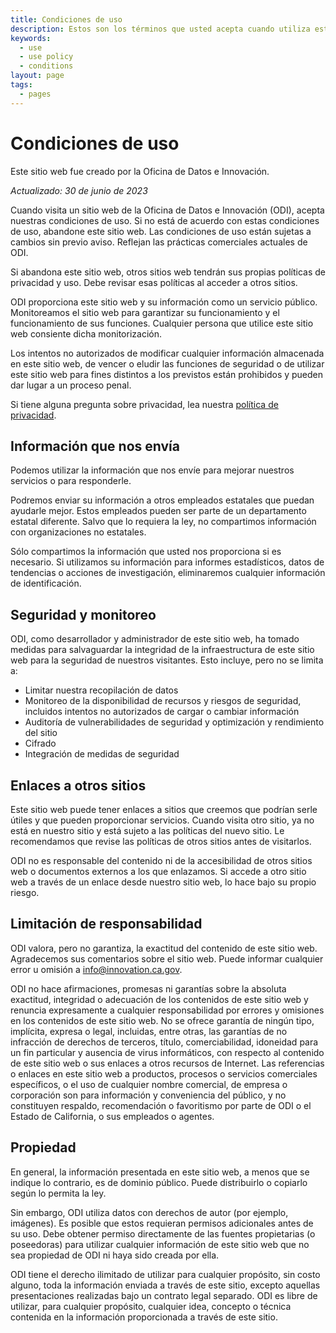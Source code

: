 ```yaml
---
title: Condiciones de uso
description: Estos son los términos que usted acepta cuando utiliza este sitio web. Esto incluye la información que recopilamos y la que no.
keywords:
  - use
  - use policy
  - conditions
layout: page
tags:
  - pages
---
```

# Condiciones de uso

Este sitio web fue creado por la Oficina de Datos e Innovación.

*Actualizado: 30 de junio de 2023*

Cuando visita un sitio web de la Oficina de Datos e Innovación (ODI), acepta nuestras condiciones de uso. Si no está de acuerdo con estas condiciones de uso, abandone este sitio web. Las condiciones de uso están sujetas a cambios sin previo aviso. Reflejan las prácticas comerciales actuales de ODI.

Si abandona este sitio web, otros sitios web tendrán sus propias políticas de privacidad y uso. Debe revisar esas políticas al acceder a otros sitios.

ODI proporciona este sitio web y su información como un servicio público. Monitoreamos el sitio web para garantizar su funcionamiento y el funcionamiento de sus funciones. Cualquier persona que utilice este sitio web consiente dicha monitorización.

Los intentos no autorizados de modificar cualquier información almacenada en este sitio web, de vencer o eludir las funciones de seguridad o de utilizar este sitio web para fines distintos a los previstos están prohibidos y pueden dar lugar a un proceso penal.

Si tiene alguna pregunta sobre privacidad, lea nuestra [política de privacidad](/privacy).

## Información que nos envía

Podemos utilizar la información que nos envíe para mejorar nuestros servicios o para responderle.

Podremos enviar su información a otros empleados estatales que puedan ayudarle mejor. Estos empleados pueden ser parte de un departamento estatal diferente. Salvo que lo requiera la ley, no compartimos información con organizaciones no estatales.

Sólo compartimos la información que usted nos proporciona si es necesario. Si utilizamos su información para informes estadísticos, datos de tendencias o acciones de investigación, eliminaremos cualquier información de identificación.

## Seguridad y monitoreo

ODI, como desarrollador y administrador de este sitio web, ha tomado medidas para salvaguardar la integridad de la infraestructura de este sitio web para la seguridad de nuestros visitantes. Esto incluye, pero no se limita a:

* Limitar nuestra recopilación de datos
* Monitoreo de la disponibilidad de recursos y riesgos de seguridad, incluidos intentos no autorizados de cargar o cambiar información
* Auditoría de vulnerabilidades de seguridad y optimización y rendimiento del sitio
* Cifrado
* Integración de medidas de seguridad

## Enlaces a otros sitios

Este sitio web puede tener enlaces a sitios que creemos que podrían serle útiles y que pueden proporcionar servicios. Cuando visita otro sitio, ya no está en nuestro sitio y está sujeto a las políticas del nuevo sitio. Le recomendamos que revise las políticas de otros sitios antes de visitarlos.

ODI no es responsable del contenido ni de la accesibilidad de otros sitios web o documentos externos a los que enlazamos. Si accede a otro sitio web a través de un enlace desde nuestro sitio web, lo hace bajo su propio riesgo.

## Limitación de responsabilidad

ODI valora, pero no garantiza, la exactitud del contenido de este sitio web. Agradecemos sus comentarios sobre el sitio web. Puede informar cualquier error u omisión a [info@innovation.ca.gov](mailto:info@innovation.ca.gov).

ODI no hace afirmaciones, promesas ni garantías sobre la absoluta exactitud, integridad o adecuación de los contenidos de este sitio web y renuncia expresamente a cualquier responsabilidad por errores y omisiones en los contenidos de este sitio web. No se ofrece garantía de ningún tipo, implícita, expresa o legal, incluidas, entre otras, las garantías de no infracción de derechos de terceros, título, comerciabilidad, idoneidad para un fin particular y ausencia de virus informáticos, con respecto al contenido de este sitio web o sus enlaces a otros recursos de Internet. Las referencias o enlaces en este sitio web a productos, procesos o servicios comerciales específicos, o el uso de cualquier nombre comercial, de empresa o corporación son para información y conveniencia del público, y no constituyen respaldo, recomendación o favoritismo por parte de ODI o el Estado de California, o sus empleados o agentes.

## Propiedad

En general, la información presentada en este sitio web, a menos que se indique lo contrario, es de dominio público. Puede distribuirlo o copiarlo según lo permita la ley.

Sin embargo, ODI utiliza datos con derechos de autor (por ejemplo, imágenes). Es posible que estos requieran permisos adicionales antes de su uso. Debe obtener permiso directamente de las fuentes propietarias (o poseedoras) para utilizar cualquier información de este sitio web que no sea propiedad de ODI ni haya sido creada por ella.

ODI tiene el derecho ilimitado de utilizar para cualquier propósito, sin costo alguno, toda la información enviada a través de este sitio, excepto aquellas presentaciones realizadas bajo un contrato legal separado. ODI es libre de utilizar, para cualquier propósito, cualquier idea, concepto o técnica contenida en la información proporcionada a través de este sitio.
